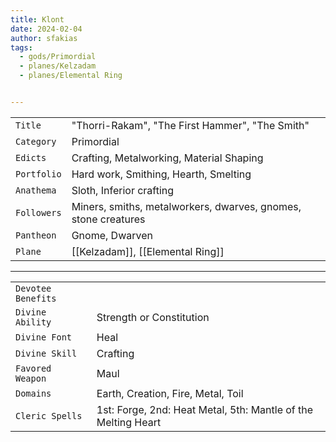 ```yaml
---
title: Klont
date: 2024-02-04
author: sfakias
tags:
  - gods/Primordial
  - planes/Kelzadam
  - planes/Elemental Ring


---
```

| | |
| --- | --- |
| `Title` | "Thorri-Rakam", "The First Hammer", "The Smith" |
| `Category` | Primordial |
| `Edicts` | Crafting, Metalworking, Material Shaping |
| `Portfolio` | Hard work, Smithing, Hearth, Smelting  |
| `Anathema` | Sloth, Inferior crafting |
| `Followers` | Miners, smiths, metalworkers, dwarves, gnomes, stone creatures |
| `Pantheon` | Gnome, Dwarven |
| `Plane` | [[Kelzadam]], [[Elemental Ring]] |

---
| | |
| --- | --- |
| `Devotee Benefits` |
| `Divine Ability` | Strength or Constitution |
| `Divine Font` | Heal |
| `Divine Skill` | Crafting |
| `Favored Weapon` | Maul |
| `Domains` | Earth, Creation, Fire, Metal, Toil |
| `Cleric Spells` | 1st: Forge, 2nd: Heat Metal, 5th: Mantle of the Melting Heart |
